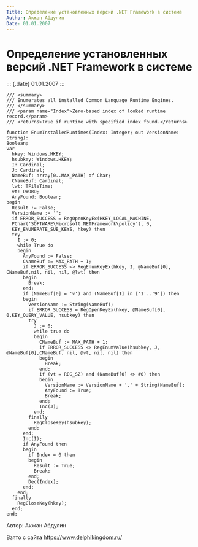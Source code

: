 ```yaml
---
Title: Определение установленных версий .NET Framework в системе
Author: Акжан Абдулин
Date: 01.01.2007
---
```



Определение установленных версий .NET Framework в системе
=========================================================

::: {.date}
01.01.2007
:::

    /// <summary>
    /// Enumerates all installed Common Language Runtime Engines.
    /// </summary>
    /// <param name="Index">Zero-based index of looked runtime
    record.</param>
    /// <returns>True if runtime with specified index found.</returns>
     
    function EnumInstalledRuntimes(Index: Integer; out VersionName: String):
    Boolean;
    var
      hkey: Windows.HKEY;
      hsubkey: Windows.HKEY;
      I: Cardinal;
      J: Cardinal;
      NameBuf: array[0..MAX_PATH] of Char;
      CNameBuf: Cardinal;
      lwt: TFileTime;
      vt: DWORD;
      AnyFound: Boolean;
    begin
      Result := False;
      VersionName := '';
      if ERROR_SUCCESS = RegOpenKeyEx(HKEY_LOCAL_MACHINE,
      PChar('SOFTWARE\Microsoft.NETFramework\policy'), 0,
      KEY_ENUMERATE_SUB_KEYS, hkey) then
      try
        I := 0;
        while True do
        begin
          AnyFound := False;
          CNameBuf := MAX_PATH + 1;
          if ERROR_SUCCESS <> RegEnumKeyEx(hkey, I, @NameBuf[0], CNameBuf,nil, nil, nil, @lwt) then
          begin
            Break;
          end;
          if (NameBuf[0] = 'v') and (NameBuf[1] in ['1'..'9']) then
          begin
            VersionName := String(NameBuf);
            if ERROR_SUCCESS = RegOpenKeyEx(hkey, @NameBuf[0], 0,KEY_QUERY_VALUE, hsubkey) then
            try
              J := 0;
              while true do
              begin
                CNameBuf := MAX_PATH + 1;
                if ERROR_SUCCESS <> RegEnumValue(hsubkey, J, @NameBuf[0],CNameBuf, nil, @vt, nil, nil) then
                begin
                  Break;
                end;
                if (vt = REG_SZ) and (NameBuf[0] <> #0) then
                begin
                  VersionName := VersionName + '.' + String(NameBuf);
                  AnyFound := True;
                  Break;
                end;
                Inc(J);
              end;
            finally
              RegCloseKey(hsubkey);
            end;
          end;
          Inc(I);
          if AnyFound then
          begin
            if Index = 0 then
            begin
              Result := True;
              Break;
            end;
            Dec(Index);
          end;
        end;
      finally
        RegCloseKey(hkey);
      end;
    end;

Автор: Акжан Абдулин

Взято с сайта <https://www.delphikingdom.ru/>
